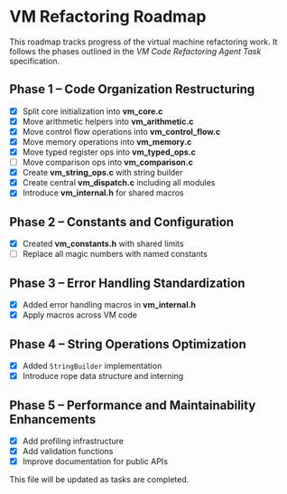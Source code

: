# VM Refactoring Roadmap

This roadmap tracks progress of the virtual machine refactoring work. It follows the phases outlined in the *VM Code Refactoring Agent Task* specification.

## Phase 1 – Code Organization Restructuring
- [x] Split core initialization into **vm_core.c**
- [x] Move arithmetic helpers into **vm_arithmetic.c**
- [x] Move control flow operations into **vm_control_flow.c**
- [x] Move memory operations into **vm_memory.c**
- [x] Move typed register ops into **vm_typed_ops.c**
- [ ] Move comparison ops into **vm_comparison.c**
- [x] Create **vm_string_ops.c** with string builder
- [x] Create central **vm_dispatch.c** including all modules
- [x] Introduce **vm_internal.h** for shared macros

## Phase 2 – Constants and Configuration
- [x] Created **vm_constants.h** with shared limits
- [ ] Replace all magic numbers with named constants

## Phase 3 – Error Handling Standardization
- [x] Added error handling macros in **vm_internal.h**
- [x] Apply macros across VM code

## Phase 4 – String Operations Optimization
- [x] Added `StringBuilder` implementation
- [x] Introduce rope data structure and interning

## Phase 5 – Performance and Maintainability Enhancements
- [x] Add profiling infrastructure
- [x] Add validation functions
- [x] Improve documentation for public APIs

This file will be updated as tasks are completed.
